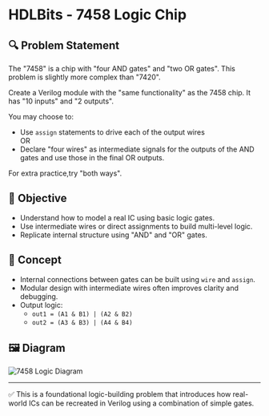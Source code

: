 # HDLBits - 7458 Logic Chip

## 🔍 Problem Statement

The "7458" is a chip with "four AND gates" and "two OR gates". This problem is slightly more complex than "7420".

Create a Verilog module with the "same functionality" as the 7458 chip. It has "10 inputs" and "2 outputs".

You may choose to:
- Use `assign` statements to drive each of the output wires  
OR  
- Declare "four wires" as intermediate signals for the outputs of the AND gates and use those in the final OR outputs.

For extra practice,try "both ways".

## 🎯 Objective
- Understand how to model a real IC using basic logic gates.
- Use intermediate wires or direct assignments to build multi-level logic.
- Replicate internal structure using "AND" and "OR" gates.

## 🧠 Concept
- Internal connections between gates can be built using `wire` and `assign`.
- Modular design with intermediate wires often improves clarity and debugging.
- Output logic:
  - `out1 = (A1 & B1) | (A2 & B2)`
  - `out2 = (A3 & B3) | (A4 & B4)`

## 🖼️ Diagram
![7458 Logic Diagram](https://hdlbits.01xz.net/mw/images/e/e1/7458.png)

---

✅ This is a foundational logic-building problem that introduces how real-world ICs can be recreated in Verilog using a combination of simple gates.

